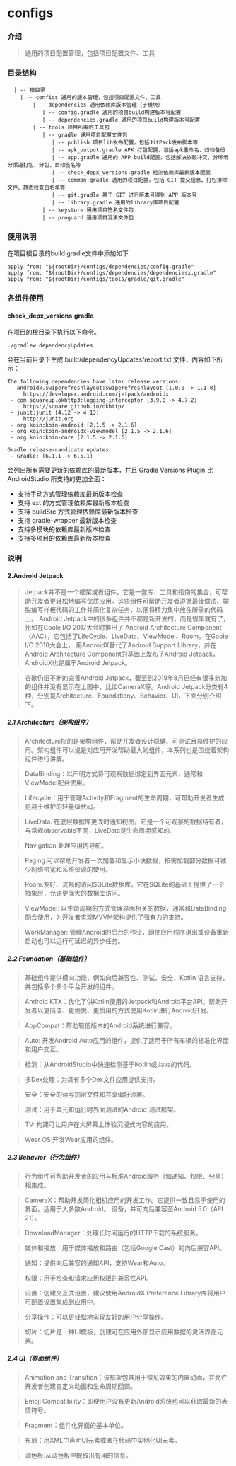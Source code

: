 # configs

### 介绍
> 通用的项目配置管理，包括项目配置文件、工具

### 目录结构

      | -- 根目录
        | -- configs 通用的版本管理，包括项目配置文件、工具
            | -- dependencies 通用依赖库版本管理（子模块）
               | -- config.gradle 通用的项目build构建版本号配置
               | -- dependencies.gradle 通用的项目build构建版本号配置
            | -- tools 项目所需的工具包
               | -- gradle 通用项目配置文件包
                  | -- publish 项目lib发布配置，包括JitPack发布脚本等
                  | -- apk_output.gradle APK 打包配置，包括apk重命名、归档备份
                  | -- app.gradle 通用的 APP build配置，包括解决依赖冲突、分环境分渠道打包、分包、自动签名等
                  | -- check_depx_versions.gradle 检测依赖库最新版本配置
                  | -- common.gradle 通用的项目配置，包括 GIT 提交信息、打包排除文件、静态检查白名单等
                  | -- git.gradle 基于 GIT 进行版本号得到 APP 版本号
                  | -- library.gradle 通用的library库项目配置
               | -- keystore 通用项目签名文件包
               | -- proguard 通用项目混淆文件包


### 使用说明
在项目根目录的build.gradle文件中添加如下

    apply from: "${rootDir}/configs/dependencies/config.gradle"
    apply from: "${rootDir}/configs/dependencies/dependenciesx.gradle"
    apply from: "${rootDir}/configs/tools/gradle/git.gradle"

### 各组件使用

#### check_depx_versions.gradle

在项目的根目录下执行以下命令。

```
./gradlew dependencyUpdates
```

会在当前目录下生成 build/dependencyUpdates/report.txt 文件，内容如下所示：

```
The following dependencies have later release versions:
 - androidx.swiperefreshlayout:swiperefreshlayout [1.0.0 -> 1.1.0]
     https://developer.android.com/jetpack/androidx
 - com.squareup.okhttp3:logging-interceptor [3.9.0 -> 4.7.2]
     https://square.github.io/okhttp/
 - junit:junit [4.12 -> 4.13]
     http://junit.org
 - org.koin:koin-android [2.1.5 -> 2.1.6]
 - org.koin:koin-androidx-viewmodel [2.1.5 -> 2.1.6]
 - org.koin:koin-core [2.1.5 -> 2.1.6]

Gradle release-candidate updates:
 - Gradle: [6.1.1 -> 6.5.1]
```

会列出所有需要更新的依赖库的最新版本，并且 Gradle Versions Plugin 比 AndroidStudio 所支持的更加全面：

* 支持手动方式管理依赖库最新版本检查
* 支持 ext 的方式管理依赖库最新版本检查
* 支持 buildSrc 方式管理依赖库最新版本检查
* 支持 gradle-wrapper 最新版本检查
* 支持多模块的依赖库最新版本检查
* 支持多项目的依赖库最新版本检查

### 说明

#### 2.Android Jetpack
> Jetpack并不是一个框架或者组件，它是一套库、工具和指南的集合，可帮助开发者更轻松地编写优质应用。这些组件可帮助开发者遵循最佳做法、摆脱编写样板代码的工作并简化复杂任务，以便将精力集中放在所需的代码上。
  Android Jetpack中的很多组件并不都是新开发的，而是很早就有了，比如在Goole I/O 2017大会时推出了 Android Architecture Component（AAC），它包括了LifeCycle、LiveData、ViewModel、Room。在Goole I/O 2018大会上，
  用AndroidX替代了Android Support Library，并在Android Architecture Component的基础上发布了Android Jetpack，AndroidX也是属于Android Jetpack。

> 谷歌仍旧不断的完善Android Jetpack，截至到2019年8月已经有很多新加的组件并没有显示在上图中，比如CameraX等。Android Jetpack分类有4种，分别是Architecture、Foundationy、Behavior、UI，下面分别介绍下。


##### 2.1 Architecture（架构组件）

> Architecture指的是架构组件，帮助开发者设计稳健、可测试且易维护的应用。架构组件可以说是对应用开发帮助最大的组件，本系列也是围绕着架构组件进行讲解。

> DataBinding：以声明方式将可观察数据绑定到界面元素，通常和ViewModel配合使用。

> Lifecycle：用于管理Activity和Fragment的生命周期，可帮助开发者生成更易于维护的轻量级代码。

> LiveData: 在底层数据库更改时通知视图。它是一个可观察的数据持有者，与常规observable不同，LiveData是生命周期感知的.

> Navigation:处理应用内导航。

> Paging:可以帮助开发者一次加载和显示小块数据，按需加载部分数据可减少网络带宽和系统资源的使用。

> Room:友好、流畅的访问SQLite数据库。它在SQLite的基础上提供了一个抽象层，允许更强大的数据库访问。

> ViewModel: 以生命周期的方式管理界面相关的数据，通常和DataBinding配合使用，为开发者实现MVVM架构提供了强有力的支持。

> WorkManager: 管理Android的后台的作业，即使应用程序退出或设备重新启动也可以运行可延迟的异步任务。


##### 2.2 Foundation（基础组件）

> 基础组件提供横向功能，例如向后兼容性、测试、安全、Kotlin 语言支持，并包括多个多个平台开发的组件。

> Android KTX：优化了供Kotlin使用的Jetpack和Android平台API。帮助开发者以更简洁、更愉悦、更惯用的方式使用Kotlin进行Android开发。

> AppCompat：帮助较低版本的Android系统进行兼容。

> Auto: 开发Android Auto应用的组件，提供了适用于所有车辆的标准化界面和用户交互。

> 检测：从AndroidStudio中快速检测基于Kotlin或Java的代码。

> 多Dex处理：为具有多个Dex文件应用提供支持。

> 安全：安全的读写加密文件和共享偏好设置。

> 测试：用于单元和运行时界面测试的Android 测试框架。

> TV: 构建可让用户在大屏幕上体验沉浸式内容的应用。

> Wear OS:开发Wear应用的组件。


##### 2.3 Behavior（行为组件）

> 行为组件可帮助开发者的应用与标准Android服务（如通知、权限、分享）相集成。

> CameraX：帮助开发简化相机应用的开发工作。它提供一致且易于使用的界面，适用于大多数Android。 设备，并可向后兼容至Android 5.0（API 21）。

> DownloadManager：处理长时间运行的HTTP下载的系统服务。

> 媒体和播放：用于媒体播放和路由（包括Google Cast）的向后兼容API。

> 通知：提供向后兼容的通知API，支持Wear和Auto。

> 权限：用于检查和请求应用权限的兼容性API。

> 设置：创建交互式设置，建议使用AndroidX Preference Library库将用户可配置设置集成到应用中。

> 分享操作：可以更轻松地实现友好的用户分享操作。

> 切片：切片是一种UI模板，创建可在应用外部显示应用数据的灵活界面元素。


##### 2.4 UI（界面组件）
> Animation and Transition：该框架包含用于常见效果的内置动画，并允许开发者创建自定义动画和生命周期回调。

> Emoji Compatibility：即便用户没有更新Android系统也可以获取最新的表情符号。

> Fragment：组件化界面的基本单位。

> 布局：用XML中声明UI元素或者在代码中实例化UI元素。

> 调色板:从调色板中提取出有用的信息。


